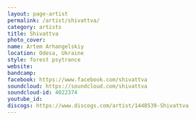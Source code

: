```yaml
---
layout: page-artist
permalink: /artist/shivattva/
category: artists
title: Shivattva
photo_cover: 
name: Artem Arhangelskiy
location: Odesa, Ukraine
style: forest psytrance
website: 
bandcamp: 
facebook: https://www.facebook.com/shivattva
soundcloud: https://soundcloud.com/shivattva
soundcloud-id: 4022374
youtube_id: 
discogs: https://www.discogs.com/artist/1448539-Shivattva
---
```

